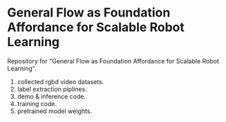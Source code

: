 # General Flow as Foundation Affordance for Scalable Robot Learning

Repository for "General Flow as Foundation Affordance for Scalable Robot Learning".
1. collected rgbd video datasets.
2. label extraction piplines.
3. demo & inference code.
4. training code.
5. pretrained model weights.
